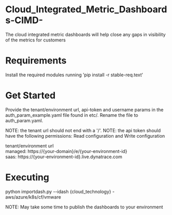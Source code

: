 # Cloud_Integrated_Metric_Dashboards-CIMD-
The cloud integrated metric dashboards will help close any gaps in visibility of the metrics for customers

# Requirements
Install the required modules running 'pip install -r stable-req.text'

# Get Started
Provide the tenant/environment url, api-token and username params in the auth_param_example.yaml file found in etc/. Rename the file to auth_param.yaml.

NOTE: the tenant url should not end with a '/'.
NOTE: the api token should have the following permissions: Read configuration and Write configuration

tenant/environment url  
managed: https://{your-domain}/e/{your-environment-id}  
saas:  https://{your-environment-id}.live.dynatrace.com

# Executing
python importdash.py --idash {cloud_technology} - aws/azure/k8s/cf/vmware

NOTE: May take some time to publish the dashboards to your environment
